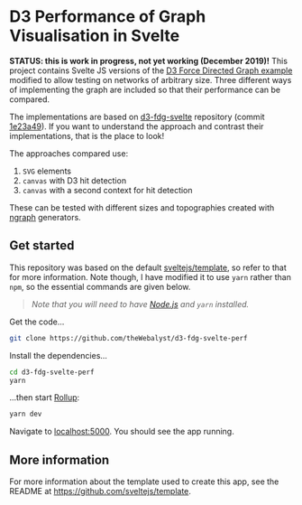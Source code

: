 # D3 Performance of Graph Visualisation in Svelte

**STATUS: this is work in progress, not yet working (December 2019)!**
This project contains Svelte JS versions of the [D3 Force Directed Graph example](https://observablehq.com/@d3/force-directed-graph)
modified to allow testing on networks of arbitrary size. Three different ways of 
implementing the graph are included so that their performance can be
compared.

The implementations are based on [d3-fdg-svelte](https://github.com/theWebalyst/d3-fdg-svelte) repository (commit [1e23a49](https://github.com/theWebalyst/d3-fdg-svelte/commit/1e23a49a3203a5228afbffec66adff67304665b7)). If you want
to understand the approach and contrast their implementations, that is the place to look!

The approaches compared use:
1. `SVG` elements
2. `canvas` with D3 hit detection
3. `canvas` with a second context for hit detection

These can be tested with different sizes and topographies created with [ngraph](https://github.com/anvaka/ngraph) generators.

## Get started
This repository was based on the default [sveltejs/template](https://github.com/sveltejs/template), so refer to that for more information. 
Note though, I have modified it to use `yarn` rather than `npm`, so the 
essential commands are given below.

> *Note that you will need to have [Node.js](https://nodejs.org) and `yarn` installed.*

Get the code...
```bash
git clone https://github.com/theWebalyst/d3-fdg-svelte-perf
```

Install the dependencies...

```bash
cd d3-fdg-svelte-perf
yarn
```

...then start [Rollup](https://rollupjs.org):

```bash
yarn dev
```

Navigate to [localhost:5000](http://localhost:5000). You should see the app running.

## More information 
For more information about the template used to create this app, see the README at https://github.com/sveltejs/template.
